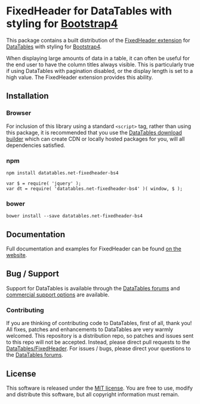 # FixedHeader for DataTables with styling for [Bootstrap4](https://getbootstrap.com/docs/4.6/getting-started/introduction/)

This package contains a built distribution of the [FixedHeader extension](https://datatables.net/extensions/FixedHeader) for [DataTables](https://datatables.net/) with styling for [Bootstrap4](https://getbootstrap.com/docs/4.6/getting-started/introduction/).

When displaying large amounts of data in a table, it can often be useful for the end user to have the column titles always visible. This is particularly true if using DataTables with pagination disabled, or the display length is set to a high value. The FixedHeader extension provides this ability.


## Installation

### Browser

For inclusion of this library using a standard `<script>` tag, rather than using this package, it is recommended that you use the [DataTables download builder](//datatables.net/download) which can create CDN or locally hosted packages for you, will all dependencies satisfied.

### npm

```
npm install datatables.net-fixedheader-bs4
```

```
var $ = require( 'jquery' );
var dt = require( 'datatables.net-fixedheader-bs4' )( window, $ );
```

### bower

```
bower install --save datatables.net-fixedheader-bs4
```



## Documentation

Full documentation and examples for FixedHeader can be found [on the website](https://datatables.net/extensions/fixedheader).


## Bug / Support

Support for DataTables is available through the [DataTables forums](//datatables.net/forums) and [commercial support options](//datatables.net/support) are available.


### Contributing

If you are thinking of contributing code to DataTables, first of all, thank you! All fixes, patches and enhancements to DataTables are very warmly welcomed. This repository is a distribution repo, so patches and issues sent to this repo will not be accepted. Instead, please direct pull requests to the [DataTables/FixedHeader](http://github.com/DataTables/FixedHeader). For issues / bugs, please direct your questions to the [DataTables forums](//datatables.net/forums).


## License

This software is released under the [MIT license](//datatables.net/license). You are free to use, modify and distribute this software, but all copyright information must remain.

